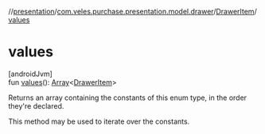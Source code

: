 //[presentation](../../../index.md)/[com.veles.purchase.presentation.model.drawer](../index.md)/[DrawerItem](index.md)/[values](values.md)

# values

[androidJvm]\
fun [values](values.md)(): [Array](https://kotlinlang.org/api/latest/jvm/stdlib/kotlin/-array/index.html)&lt;[DrawerItem](index.md)&gt;

Returns an array containing the constants of this enum type, in the order they're declared.

This method may be used to iterate over the constants.
